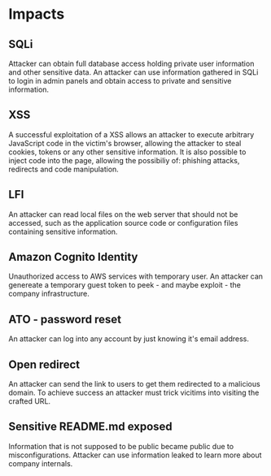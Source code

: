 # Impacts

## SQLi

Attacker can obtain full database access holding private user information and other sensitive data.
An attacker can use information gathered in SQLi to login in admin panels and obtain access to private and sensitive information.

## XSS

A successful exploitation of a XSS allows an attacker to execute arbitrary JavaScript code in the victim's browser, allowing the attacker to steal cookies, tokens or any other sensitive information. 
It is also possible to inject code into the page, allowing the possibiliy of: phishing attacks, redirects and code manipulation.

## LFI

An attacker can read local files on the web server that should not be accessed, such as the application source code or configuration files containing sensitive information.

## Amazon Cognito Identity

Unauthorized access to AWS services with temporary user.
An attacker can genereate a temporary guest token to peek - and maybe exploit - the company infrastructure.

## ATO - password reset

An attacker can log into any account by just knowing it's email address.

## Open redirect

An attacker can send the link to users to get them redirected to a malicious domain.
To achieve success an attacker must trick vicitims into visiting the crafted URL.

## Sensitive README.md exposed

Information that is not supposed to be public became public due to misconfigurations.
Attacker can use information leaked to learn more about company internals.
